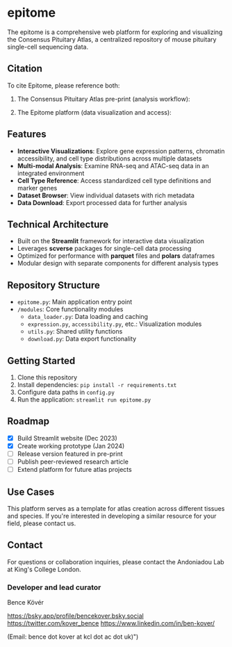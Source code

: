 # epitome

The epitome is a comprehensive web platform for exploring and visualizing the Consensus Pituitary Atlas, a centralized repository of mouse pituitary single-cell sequencing data.

## Citation

To cite Epitome, please reference both:
1. The Consensus Pituitary Atlas pre-print (analysis workflow):
   
2. The Epitome platform (data visualization and access):
   
## Features

- **Interactive Visualizations**: Explore gene expression patterns, chromatin accessibility, and cell type distributions across multiple datasets
- **Multi-modal Analysis**: Examine RNA-seq and ATAC-seq data in an integrated environment
- **Cell Type Reference**: Access standardized cell type definitions and marker genes
- **Dataset Browser**: View individual datasets with rich metadata
- **Data Download**: Export processed data for further analysis

## Technical Architecture

- Built on the **Streamlit** framework for interactive data visualization
- Leverages **scverse** packages for single-cell data processing
- Optimized for performance with **parquet** files and **polars** dataframes
- Modular design with separate components for different analysis types

## Repository Structure

- `epitome.py`: Main application entry point
- `/modules`: Core functionality modules
  - `data_loader.py`: Data loading and caching
  - `expression.py`, `accessibility.py`, etc.: Visualization modules
  - `utils.py`: Shared utility functions
  - `download.py`: Data export functionality

## Getting Started

1. Clone this repository
2. Install dependencies: `pip install -r requirements.txt`
3. Configure data paths in `config.py`
4. Run the application: `streamlit run epitome.py`

## Roadmap

- [x] Build Streamlit website (Dec 2023)
- [x] Create working prototype (Jan 2024)
- [ ] Release version featured in pre-print
- [ ] Publish peer-reviewed research article
- [ ] Extend platform for future atlas projects

## Use Cases

This platform serves as a template for atlas creation across different tissues and species. If you're interested in developing a similar resource for your field, please contact us.

## Contact

For questions or collaboration inquiries, please contact the Andoniadou Lab at King's College London.

### Developer and lead curator
Bence Kövér

https://bsky.app/profile/bencekover.bsky.social 
https://twitter.com/kover_bence 
https://www.linkedin.com/in/ben-kover/

(Email: bence dot kover at kcl dot ac dot uk)")

